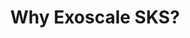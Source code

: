---
docType: "Course"
title: "6. Why Exoscale SKS?"
description: "Learn about Exoscale's Kubernetes Service (SKS) and how it provides a managed Kubernetes experience tailored for European users."
lectures: 2
courseTitle: "Why Exoscale SKS?"
themeColor: "#00B39F"
order: 6
banner: "/your-org-uuid/image-1.png"
toc:
  [
    "scalable-kubernetes-service",
    "packaging-pricing",
  ]
tags: [sks]
categories: [advance]
---